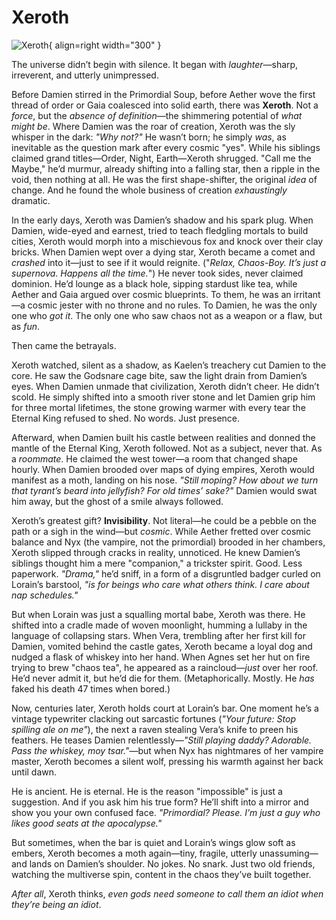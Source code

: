 # Xeroth

![Xeroth](../assets/images/Xeroth.png){ align=right width="300" }

The universe didn’t begin with silence. It began with *laughter*—sharp, irreverent, and utterly unimpressed.  

Before Damien stirred in the Primordial Soup, before Aether wove the first thread of order or Gaia coalesced into solid earth, there was **Xeroth**. Not a *force*, but the *absence of definition*—the shimmering potential of *what might be*. Where Damien was the roar of creation, Xeroth was the sly whisper in the dark: *"Why not?"* He wasn’t born; he simply *was*, as inevitable as the question mark after every cosmic "yes". While his siblings claimed grand titles—Order, Night, Earth—Xeroth shrugged. "Call me the Maybe," he’d murmur, already shifting into a falling star, then a ripple in the void, then nothing at all. He was the first shape-shifter, the original *idea* of change. And he found the whole business of creation *exhaustingly* dramatic.  

In the early days, Xeroth was Damien’s shadow and his spark plug. When Damien, wide-eyed and earnest, tried to teach fledgling mortals to build cities, Xeroth would morph into a mischievous fox and knock over their clay bricks. When Damien wept over a dying star, Xeroth became a comet and *crashed* into it—just to see if it would reignite. ("*Relax, Chaos-Boy. It’s just a supernova. Happens all the time.*") He never took sides, never claimed dominion. He’d lounge as a black hole, sipping stardust like tea, while Aether and Gaia argued over cosmic blueprints. To them, he was an irritant—a cosmic jester with no throne and no rules. To Damien, he was the only one who *got it*. The only one who saw chaos not as a weapon or a flaw, but as *fun*.  

Then came the betrayals.  

Xeroth watched, silent as a shadow, as Kaelen’s treachery cut Damien to the core. He saw the Godsnare cage bite, saw the light drain from Damien’s eyes. When Damien unmade that civilization, Xeroth didn’t cheer. He didn’t scold. He simply shifted into a smooth river stone and let Damien grip him for three mortal lifetimes, the stone growing warmer with every tear the Eternal King refused to shed. No words. Just presence.  

Afterward, when Damien built his castle between realities and donned the mantle of the Eternal King, Xeroth followed. Not as a subject, never that. As a *roommate*. He claimed the west tower—a room that changed shape hourly. When Damien brooded over maps of dying empires, Xeroth would manifest as a moth, landing on his nose. *"Still moping? How about we turn that tyrant’s beard into jellyfish? For old times’ sake?"* Damien would swat him away, but the ghost of a smile always followed.  

Xeroth’s greatest gift? **Invisibility**. Not literal—he could be a pebble on the path or a sigh in the wind—but *cosmic*. While Aether fretted over cosmic balance and Nyx (the vampire, not the primordial) brooded in her chambers, Xeroth slipped through cracks in reality, unnoticed. He knew Damien’s siblings thought him a mere "companion," a trickster spirit. Good. Less paperwork. *"Drama,"* he’d sniff, in a form of a disgruntled badger curled on Lorain’s barstool, *"is for beings who care what others think. I care about nap schedules."*  

But when Lorain was just a squalling mortal babe, Xeroth was there. He shifted into a cradle made of woven moonlight, humming a lullaby in the language of collapsing stars. When Vera, trembling after her first kill for Damien, vomited behind the castle gates, Xeroth became a loyal dog and nudged a flask of whiskey into her hand. When Agnes set her hut on fire trying to brew "chaos tea", he appeared as a raincloud—*just* over her roof. He’d never admit it, but he’d die for them. (Metaphorically. Mostly. He *has* faked his death 47 times when bored.)  

Now, centuries later, Xeroth holds court at Lorain’s bar. One moment he’s a vintage typewriter clacking out sarcastic fortunes (*"Your future: Stop spilling ale on me"*), the next a raven stealing Vera’s knife to preen his feathers. He teases Damien relentlessly—*"Still playing daddy? Adorable. Pass the whiskey, *moy tsar*."*—but when Nyx has nightmares of her vampire master, Xeroth becomes a silent wolf, pressing his warmth against her back until dawn.  

He is ancient. He is eternal. He is the reason "impossible" is just a suggestion. And if you ask him his true form? He’ll shift into a mirror and show you your own confused face. *"Primordial? Please. I’m just a guy who likes good seats at the apocalypse."*  

But sometimes, when the bar is quiet and Lorain’s wings glow soft as embers, Xeroth becomes a moth again—tiny, fragile, utterly unassuming—and lands on Damien’s shoulder. No jokes. No snark. Just two old friends, watching the multiverse spin, content in the chaos they’ve built together.  

*After all*, Xeroth thinks, *even gods need someone to call them an idiot when they’re being an idiot*.